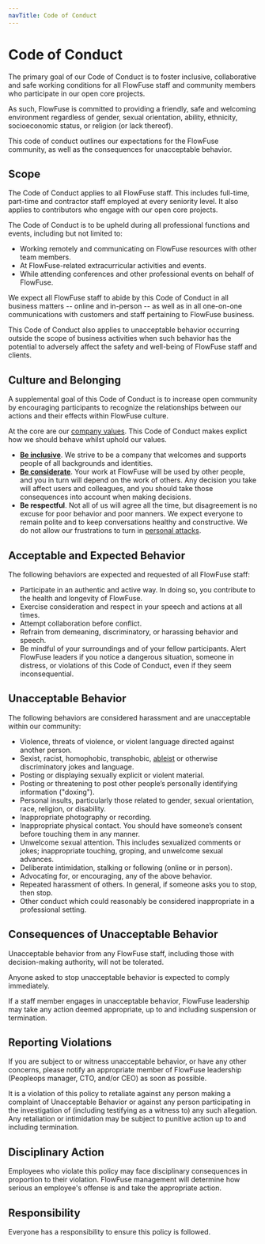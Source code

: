 ```yaml
---
navTitle: Code of Conduct
---
```


# Code of Conduct

The primary goal of our Code of Conduct is to foster inclusive, collaborative
and safe working conditions for all FlowFuse staff and community members who
participate in our open core projects.

As such, FlowFuse is committed to providing a friendly, safe and welcoming
environment regardless of gender, sexual orientation, ability, ethnicity,
socioeconomic status, or religion (or lack thereof).

This code of conduct outlines our expectations for the FlowFuse community, as
well as the consequences for unacceptable behavior.

## Scope 

The Code of Conduct applies to all FlowFuse staff. This includes full-time,
part-time and contractor staff employed at every seniority level. It also applies
to contributors who engage with our open core projects.

The Code of Conduct is to be upheld during all professional functions and events,
including but not limited to:

 - Working remotely and communicating on FlowFuse resources with other team members.
 - At FlowFuse-related extracurricular activities and events.
 - While attending conferences and other professional events on behalf of FlowFuse.
 
We expect all FlowFuse staff to abide by this Code of Conduct in all business
matters -- online and in-person -- as well as in all one-on-one communications
with customers and staff pertaining to FlowFuse business.

This Code of Conduct also applies to unacceptable behavior occurring outside the
scope of business activities when such behavior has the potential to adversely
affect the safety and well-being of FlowFuse staff and clients.

## Culture and Belonging

A supplemental goal of this Code of Conduct is to increase open community by
encouraging participants to recognize the relationships between our actions and
their effects within FlowFuse culture.

At the core are our [company values](../company/values.md). This Code of Conduct
makes explict how we should behave whilst uphold our values.

 - [**Be inclusive**](../company/values.md#👥-collaborative-community). We strive
   to be a company that welcomes and supports people of all backgrounds and identities.
 - [**Be considerate**](../company/values.md#🤝-customer-empathy). Your work at
   FlowFuse will be used by other people, and you in turn will depend on the
   work of others. Any decision you take will affect users and colleagues, and
   you should take those consequences into account when making decisions.
 - **Be respectful**. Not all of us will agree all the time, but disagreement is
   no excuse for poor behavior and poor manners. We expect everyone to remain polite
   and to keep conversations healthy and constructive. We do not allow our frustrations
   to turn in [personal attacks](https://en.wikipedia.org/wiki/Ad_hominem).

## Acceptable and Expected Behavior

The following behaviors are expected and requested of all FlowFuse staff:

 - Participate in an authentic and active way. In doing so, you contribute to the
   health and longevity of FlowFuse.
 - Exercise consideration and respect in your speech and actions at all times.
 - Attempt collaboration before conflict.
 - Refrain from demeaning, discriminatory, or harassing behavior and speech.
 - Be mindful of your surroundings and of your fellow participants. Alert FlowFuse
   leaders if you notice a dangerous situation, someone in distress, or violations
   of this Code of Conduct, even if they seem inconsequential.

## Unacceptable Behavior

The following behaviors are considered harassment and are unacceptable within our community:

 - Violence, threats of violence, or violent language directed against another person.
 - Sexist, racist, homophobic, transphobic, [ableist](https://en.wikipedia.org/wiki/Ableism) or otherwise discriminatory jokes and language.
 - Posting or displaying sexually explicit or violent material.
 - Posting or threatening to post other people’s personally identifying information ("doxing").
 - Personal insults, particularly those related to gender, sexual orientation, race, religion, or disability.
 - Inappropriate photography or recording.
 - Inappropriate physical contact. You should have someone’s consent before touching them in any manner.
 - Unwelcome sexual attention. This includes sexualized comments or jokes; inappropriate touching, groping, and unwelcome sexual advances.
 - Deliberate intimidation, stalking or following (online or in person).
 - Advocating for, or encouraging, any of the above behavior.
 - Repeated harassment of others. In general, if someone asks you to stop, then stop.
 - Other conduct which could reasonably be considered inappropriate in a professional setting.

## Consequences of Unacceptable Behavior

Unacceptable behavior from any FlowFuse staff, including those with
decision-making authority, will not be tolerated.

Anyone asked to stop unacceptable behavior is expected to comply immediately.

If a staff member engages in unacceptable behavior, FlowFuse leadership may take
any action deemed appropriate, up to and including suspension or termination.

## Reporting Violations

If you are subject to or witness unacceptable behavior, or have any other concerns,
please notify an appropriate member of FlowFuse leadership (Peopleops manager, CTO, and/or CEO) as soon as possible.

It is a violation of this policy to retaliate against any person making a
complaint of Unacceptable Behavior or against any person participating in the
investigation of (including testifying as a witness to) any such allegation. Any
retaliation or intimidation may be subject to punitive action up to and including
termination.

## Disciplinary Action

Employees who violate this policy may face disciplinary consequences in proportion
to their violation. FlowFuse management will determine how serious an employee's
offense is and take the appropriate action.

## Responsibility

Everyone has a responsibility to ensure this policy is followed.
